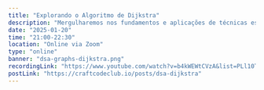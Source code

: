```yaml
---
title: "Explorando o Algoritmo de Dijkstra"
description: "Mergulharemos nos fundamentos e aplicações de técnicas essenciais para resolver problemas computacionais complexos. Teremos a oportunidade de explorar um dos algoritmos mais elegantes e influentes da ciência da computação: o Algoritmo de Dijkstra."
date: "2025-01-20"
time: "21:00-22:30"
location: "Online via Zoom"
type: "online"
banner: "dsa-graphs-dijkstra.png"
recordingLink: "https://www.youtube.com/watch?v=b4kWEWtCVzA&list=PLl10TyPY67Jgbh4QdRlRKr-7PjB9i5hWg"
postLink: "https://craftcodeclub.io/posts/dsa-dijkstra"
---
```

